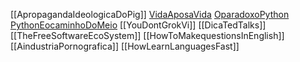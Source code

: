 
[[ApropagandaIdeologicaDoPig]]
[VidaAposaVida](VidaAposaVida)
[OparadoxoPython](OparadoxoPython)
[PythonEocaminhoDoMeio](PythonEocaminhoDoMeio)
[[YouDontGrokVi]]
[[DicaTedTalks]]
[[TheFreeSoftwareEcoSystem]]
[[HowToMakequestionsInEnglish]]
[[AindustriaPornografica]]
[[HowLearnLanguagesFast]]

